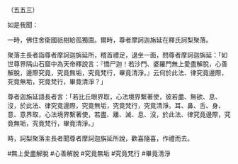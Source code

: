 （五五三）

如是我聞：

一時，佛住舍衛國祇樹給孤獨園。爾時，尊者摩訶迦旃延在釋氏訶梨聚落。

聚落主長者詣尊者摩訶迦旃延所，稽首禮足，退坐一面，問尊者摩訶迦旃延：「如世尊界隔山石窟中為天帝釋說言：『憍尸迦！若沙門、婆羅門無上愛盡解脫，心善解脫，邊際究竟，究竟無垢，究竟梵行，畢竟清淨。』云何於此法、律究竟邊際，究竟無垢，究竟梵行，畢竟清淨？」

尊者迦旃延語長者言：「若比丘眼界取，心法境界繫著使，彼若盡、無欲、息、沒，於此法、律究竟邊際，究竟無垢，究竟梵行，究竟清淨。耳、鼻、舌、身、意、意界取，心法境界繫著使，若盡、離、滅、息、沒，於此法、律究竟邊際，究竟無垢，究竟梵行，畢竟清淨。」

時，訶梨聚落主長者聞尊者摩訶迦旃延所說，歡喜隨喜，作禮而去。





#無上愛盡解脫
#心善解脫
#究竟無垢
#究竟梵行
#畢竟清淨
